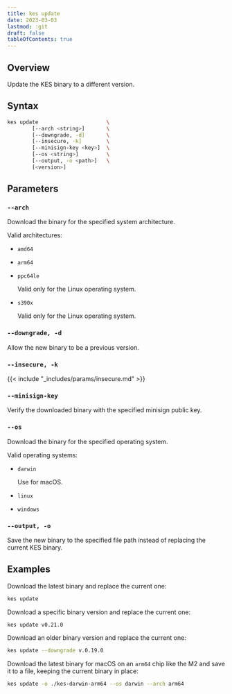 ```yaml
---
title: kes update
date: 2023-03-03
lastmod: :git
draft: false
tableOfContents: true
---
```


## Overview

Update the KES binary to a different version.

## Syntax

```sh
kes update                      \
        [--arch <string>]       \
        [--downgrade, -d]       \
        [--insecure, -k]        \
        [--minisign-key <key>]  \
        [--os <string>]         \
        [--output, -o <path>]   \
        [<version>]
```

## Parameters

### `--arch`

Download the binary for the specified system architecture.

Valid architectures:

- `amd64`
- `arm64`
- `ppc64le`
 
  Valid only for the Linux operating system.
- `s390x`
 
  Valid only for the Linux operating system.

### `--downgrade, -d`

Allow the new binary to be a previous version.

### `--insecure, -k`

{{< include "_includes/params/insecure.md" >}}

### `--minisign-key`

Verify the downloaded binary with the specified minisign public key.

### `--os`

Download the binary for the specified operating system.

Valid operating systems:

- `darwin` 

  Use for macOS.
- `linux`
- `windows`

### `--output, -o`

Save the new binary to the specified file path instead of replacing the current KES binary.

## Examples

Download the latest binary and replace the current one:

```sh {.copy}
kes update
```

Download a specific binary version and replace the current one:

```sh {.copy}
kes update v0.21.0
```

Download an older binary version and replace the current one:

```sh {.copy}
kes update --downgrade v.0.19.0
```

Download the latest binary for macOS on an `arm64` chip like the M2 and save it to a file, keeping the current binary in place:

```sh {.copy}
kes update -o ./kes-darwin-arm64 --os darwin --arch arm64
```

